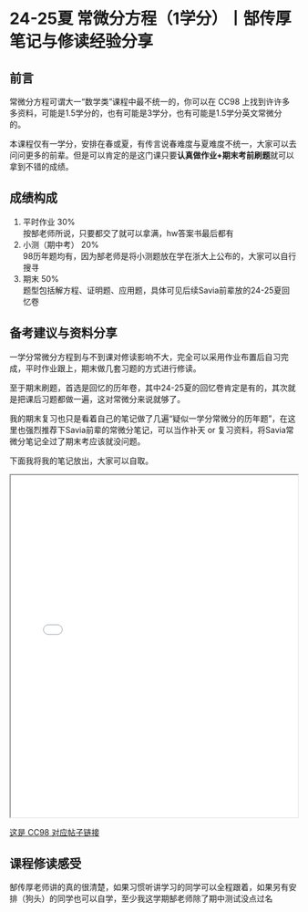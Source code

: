 # 24-25夏 常微分方程（1学分）丨郜传厚 笔记与修读经验分享

## 前言
常微分方程可谓大一“数学类”课程中最不统一的，你可以在 CC98 上找到许许多多资料，可能是1.5学分的，也有可能是3学分，也有可能是1.5学分英文常微分的。

本课程仅有一学分，安排在春或夏，有传言说春难度与夏难度不统一，大家可以去问问更多的前辈。但是可以肯定的是这门课只要**认真做作业+期末考前刷题**就可以拿到不错的成绩。

## 成绩构成
1. 平时作业 30%  
	按郜老师所说，只要都交了就可以拿满，hw答案书最后都有
2. 小测（期中考） 20%  
	98历年题均有，因为郜老师是将小测题放在学在浙大上公布的，大家可以自行搜寻
3. 期末 50%  
	题型包括解方程、证明题、应用题，具体可见后续Savia前辈放的24-25夏回忆卷

## 备考建议与资料分享
一学分常微分方程到与不到课对修读影响不大，完全可以采用作业布置后自习完成，平时作业跟上，期末做几套习题的方式进行修读。

至于期末刷题，首选是回忆的历年卷，其中24-25夏的回忆卷肯定是有的，其次就是把课后习题都做一遍，这对常微分来说就够了。

我的期末复习也只是看着自己的笔记做了几遍“疑似一学分常微分的历年题”，在这里也强烈推荐下Savia前辈的常微分笔记，可以当作补天 or 复习资料，将Savia常微分笔记全过了期末考应该就没问题。

下面我将我的笔记放出，大家可以自取。
<iframe src="../ODE_Notes_by_LioraBard.pdf" width="100%" height="600px"></iframe>

[这是 CC98 对应帖子链接](https://www.cc98.org/topic/6222919)

## 课程修读感受
郜传厚老师讲的真的很清楚，如果习惯听讲学习的同学可以全程跟着，如果另有安排（狗头）的同学也可以自学，至少我这学期郜老师除了期中测试没点过名